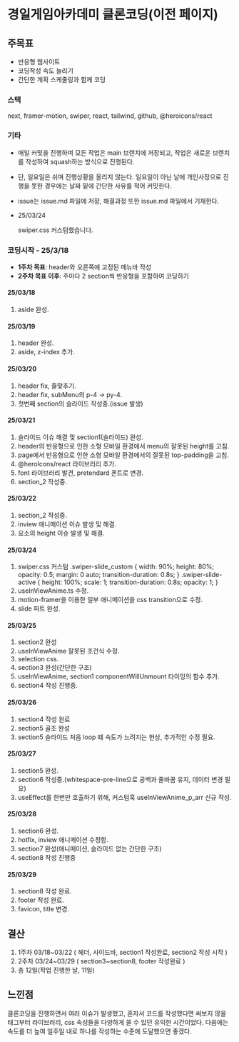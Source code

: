 # 경일게임아카데미 클론코딩(이전 페이지)

## 주목표

- 반응형 웹사이트
- 코딩작성 속도 늘리기
- 간단한 계획 스케줄링과 함께 코딩

### 스택

next, framer-motion, swiper, react, tailwind, github, @heroicons/react

### 기타

- 매일 커밋을 진행하며 모든 작업은 main 브렌치에 저장되고, 작업은 새로운 브렌치를 작성하여 squash하는 방식으로 진행된다.
- 단, 일요일은 쉬며 진행상황을 올리지 않는다. 일요일이 아닌 날에 개인사정으로 진행을 못한 경우에는 날짜 밑에 간단한 사유를 적어 커밋한다.
- issue는 issue.md 파일에 저장, 해결과정 또한 issue.md 파일에서 기재한다.

- 25/03/24

  swiper.css 커스텀했습니다.

### 코딩시작 - 25/3/18

- **1주차 목표**: header와 오른쪽에 고정된 메뉴바 작성
- **2주차 목표 이후**: 주마다 2 section씩 반응형을 포함하여 코딩하기

#### 25/03/18

1. aside 완성.

#### 25/03/19

1. header 완성.
2. aside, z-index 추가.

#### 25/03/20

1. header fix, 줄맞추기.
2. header fix, subMenu의 p-4 -> py-4.
3. 첫번째 section의 슬라이드 작성중.(issue 발생)

#### 25/03/21

1. 슬라이드 이슈 해결 및 section1(슬라이드) 완성.
2. header의 반응형으로 인한 소형 모바일 환경에서 menu의 잘못된 height를 고침.
3. page에서 반응형으로 인한 소형 모바일 환경에서의 잘못된 top-padding을 고침.
4. @heroIcons/react 라이브러리 추가.
5. font 라이브러리 발견, pretendard 폰트로 변경.
6. section_2 작성중.

#### 25/03/22

1. section_2 작성중.
2. inview 애니메이션 이슈 발생 및 해결.
3. 요소의 height 이슈 발생 및 해결.

#### 25/03/24

1. swiper.css 커스텀
   .swiper-slide_custom {
   width: 90%;
   height: 80%;
   opacity: 0.5;
   margin: 0 auto;
   transition-duration: 0.8s;
   }
   .swiper-slide-active {
   height: 100%;
   scale: 1;
   transition-duration: 0.8s;
   opacity: 1;
   }
2. useInViewAnime.ts 수정.
3. motion-framer을 이용한 일부 애니메이션을 css transition으로 수정.
4. slide 파트 완성.

#### 25/03/25

1. section2 완성
2. useInViewAnime 잘못된 조건식 수정.
3. selection css.
4. section3 완성(간단한 구조)
5. useInViewAnime, section1 componentWillUnmount 타이밍의 함수 추가.
6. section4 작성 진행중.

#### 25/03/26

1. section4 작성 완료
2. section5 골조 완성
3. section5 슬라이드 처음 loop 떄 속도가 느려지는 현상, 추가적인 수정 필요.

#### 25/03/27

1. section5 완성.
2. section6 작성중.(whitespace-pre-line으로 공백과 줄바꿈 유지, 데이터 변경 필요)
3. useEffect를 한번만 호출하기 위해, 커스텀훅 useInViewAnime_p_arr 신규 작성.

#### 25/03/28

1. section6 완성.
2. hotfix, inview 애니메이션 수정함.
3. section7 완성(애니메이션, 슬라이드 없는 간단한 구조)
4. section8 작성 진행중

#### 25/03/29

1. section8 작성 완료.
2. footer 작성 완료.
3. favicon, title 변경.

## 결산

1. 1주차 03/18~03/22 ( 헤더, 사이드바, section1 작성완료, section2 작성 시작 )
2. 2주차 03/24\~03/29 ( section3\~section8, footer 작성완료 )
3. 총 12일(작업 진행한 날, 11일)

## 느낀점

클론코딩을 진행하면서 여러 이슈가 발생했고, 혼자서 코드를 작성했다면 써보지 않을 태그부터 라이브러리, css 속성들을 다양하게 쓸 수 있던 유익한 시간이었다. 다음에는 속도를 더 높여 일주일 내로 하나를 작성하는 수준에 도달했으면 좋겠다.
